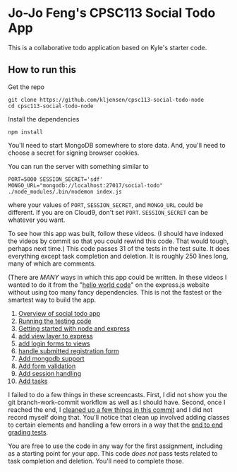 # Jo-Jo Feng's CPSC113 Social Todo App

This is a collaborative todo application based on Kyle's starter code.

## How to run this

Get the repo

    git clone https://github.com/kljensen/cpsc113-social-todo-node
    cd cpsc113-social-todo-node

Install the dependencies

    npm install

You'll need to start MongoDB somewhere to store data. And, you'll need to
choose a secret for signing browser cookies.

You can run the server with something similar to

    PORT=5000 SESSION_SECRET='sdf' MONGO_URL="mongodb://localhost:27017/social-todo" ./node_modules/.bin/nodemon index.js

where your values of `PORT`, `SESSION_SECRET`, and `MONGO_URL` could be different.
If you are on Cloud9, don't set `PORT`. `SESSION_SECRET` can be whatever you
want.

To see how this app was built, follow these videos. (I should have indexed the
videos by commit so that you could rewind this code. That would tough,
perhaps next time.) This code passes 31 of the tests in the test suite. It
does everything except task completion and deletion. It is roughly 250 lines
long, many of which are comments.

(There are *MANY* ways in which this app could be written. In these videos
I wanted to do it from the "[hello world code](http://expressjs.com/en/starter/hello-world.html)"
on the express.js website without using too many fancy dependencies. This is
not the fastest or the smartest way to build the app.

1. [Overview of social todo app](https://youtu.be/fZrtAwUUgyE)
1. [Running the testing code](https://youtu.be/7U5elRuEgR4)
1. [Getting started with node and express](https://youtu.be/BJPDWI4Muhg)
1. [add view layer to express](https://youtu.be/LswuoN0Ru68)
1. [add login forms to views](https://youtu.be/QiVs4iaRMco)
1. [handle submitted registration form](https://youtu.be/VKz4tKH2mME)
1. [Add mongodb support](https://youtu.be/fh5yIRR5eTU)
1. [Add form validation ](https://youtu.be/kMWyKoJ_cwc)
1. [Add session handling](https://youtu.be/vRxzjfxfCc8)
1. [Add tasks](https://youtu.be/NnEL3zHrItw)

I failed to do a few things in these screencasts. First, I did not show you
the git branch-work-commit workflow as well as I should have. Second, once
I reached the end, I
[cleaned up a few things in this commit](https://github.com/kljensen/cpsc113-social-todo-node/commit/d5ae48f998c13a83c2a52575114875b5ff6e6a1b)
and I did not record myself doing that. You'll notice that clean up involved
adding classes to certain elements and handling a few errors in a way that
the [end to end grading tests](https://git.yale.edu/cpsc-113-spring-2016/todo-e2e-tests).

You are free to use the code in any way for the first assignment, including as a
starting point for your app. This code *does not* pass tests related to task
completion and deletion. You'll need to complete those.
